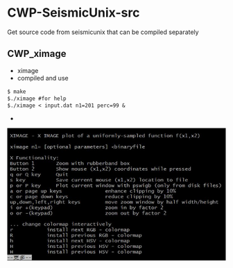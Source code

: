 # CWP-SeismicUnix-src
Get source code from seismicunix that can be compiled separately

## CWP_ximage
* ximage
* compiled and use
```shell
$ make
$./ximage #for help
$./ximage < input.dat n1=201 perc=99 &
```
*
![ximage](ximage/ximage.jpg)

